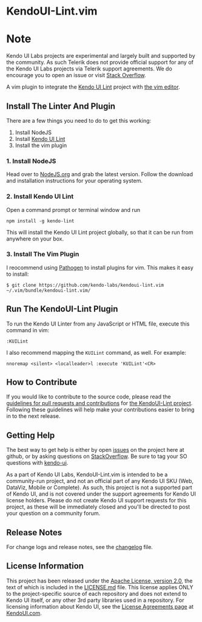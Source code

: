 # KendoUI-Lint.vim

# Note
Kendo UI Labs projects are experimental and largely built and supported by the community.  As such Telerik does not provide official support for any of the Kendo UI Labs projects via Telerik support agreements.  We do encourage you to open an issue or visit [Stack Overflow](http://www.stackoverflow.com).

A vim plugin to integrate the [Kendo UI Lint](https://github.com/kendo-labs/kendo-lint) 
project with [the vim editor](http://vim.org).

## Install The Linter And Plugin

There are a few things you need to do to get this working:

1. Install NodeJS
2. Install [Kendo UI Lint](https://github.com/kendo-labs/kendo-lint)
3. Install the vim plugin

### 1. Install NodeJS

Head over to [NodeJS.org](http://nodejs.org) and grab the latest 
version. Follow the download and installation instructions for your 
operating system.

### 2. Install Kendo UI Lint

Open a command prompt or terminal window and run

`npm install -g kendo-lint`

This will install the Kendo UI Lint project globally, so that it can
be run from anywhere on your box.

### 3. Install The Vim Plugin

I reocommend using [Pathogen](https://github.com/tpope/vim-pathogen)
to install plugins for vim. This makes it easy to install:

`$ git clone https://github.com/kendo-labs/kendoui-lint.vim ~/.vim/bundle/kendoui-lint.vim/`

## Run The KendoUI-Lint Plugin

To run the Kendo UI Linter from any JavaScript or HTML file, execute
this command in vim:

`:KUILint`

I also recommend mapping the `KUILint` command, as well. For example:

`nnoremap <silent> <localleader>l :execute 'KUILint'<CR>`

## How to Contribute

If you would like to contribute to the source code, 
please read the 
[guidelines for pull requests and contributions](https://github.com/kendo-labs/kendo-lint/blob/master/CONTRIBUTING.md)
for [the KendoUI-Lint project](https://github.com/kendo-labs/kendo-lint). 
Following these guidelines will help make your contributions easier 
to bring in to the next release.

## Getting Help

The best way to get help is either by open [issues](issues) on the project
here at github, or by asking questions on
[StackOverflow](http://stackoverflow.com). Be sure to tag your SO
questions with [kendo-ui](http://stackoverflow.com/questions/tagged/kendo-ui).

As a part of Kendo UI Labs, KendoUI-Lint.vim is intended to be a 
community-run project, and not an official part of any 
Kendo UI SKU (Web, DataViz, Mobile or Complete). As such, this 
project is not a supported part of Kendo UI, and is not covered 
under the support agreements for Kendo UI license holders. Please 
do not create Kendo UI support requests for this project, as these 
will be immediately closed and you'll be directed to post your 
question on a community forum.

## Release Notes

For change logs and release notes, see the [changelog](changelog.md) file.

## License Information

This project has been released under the 
[Apache License, version 2.0](http://www.apache.org/licenses/LICENSE-2.0.html), 
the text of which is included in the [LICENSE.md](LICENSE.md) file. 
This license applies ONLY to the project-specific source of each 
repository and does not extend to Kendo UI itself, or any other 3rd 
party libraries used in a repository. For licensing information about 
Kendo UI, see the 
[License Agreements page](https://www.kendoui.com/purchase/license-agreement.aspx) 
at [KendoUI.com](http://www.kendoui.com).
